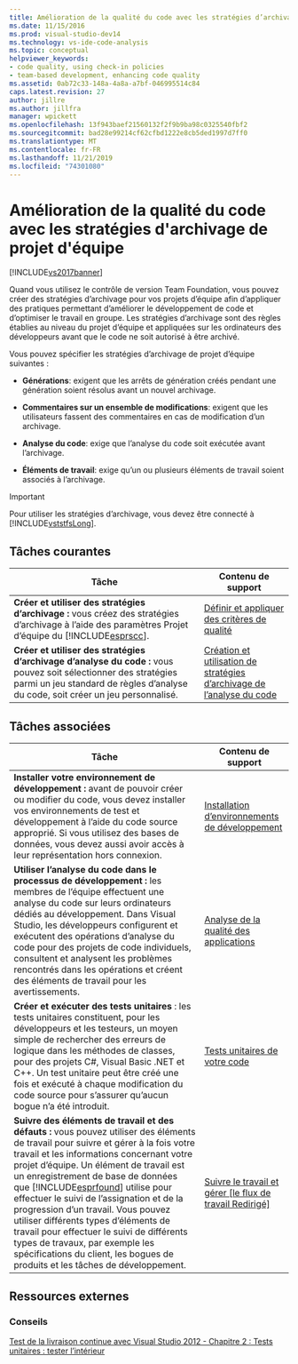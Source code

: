 ```yaml
---
title: Amélioration de la qualité du code avec les stratégies d’archivage de projet d’équipe | Microsoft Docs
ms.date: 11/15/2016
ms.prod: visual-studio-dev14
ms.technology: vs-ide-code-analysis
ms.topic: conceptual
helpviewer_keywords:
- code quality, using check-in policies
- team-based development, enhancing code quality
ms.assetid: 0ab72c33-148a-4a8a-a7bf-046995514c84
caps.latest.revision: 27
author: jillre
ms.author: jillfra
manager: wpickett
ms.openlocfilehash: 13f943baef21560132f2f9b9ba98c0325540fbf2
ms.sourcegitcommit: bad28e99214cf62cfbd1222e8cb5ded1997d7ff0
ms.translationtype: MT
ms.contentlocale: fr-FR
ms.lasthandoff: 11/21/2019
ms.locfileid: "74301080"
---
```

# <a name="enhancing-code-quality-with-team-project-check-in-policies"></a>Amélioration de la qualité du code avec les stratégies d'archivage de projet d'équipe
[!INCLUDE[vs2017banner](../includes/vs2017banner.md)]

Quand vous utilisez le contrôle de version Team Foundation, vous pouvez créer des stratégies d’archivage pour vos projets d’équipe afin d’appliquer des pratiques permettant d’améliorer le développement de code et d’optimiser le travail en groupe. Les stratégies d’archivage sont des règles établies au niveau du projet d’équipe et appliquées sur les ordinateurs des développeurs avant que le code ne soit autorisé à être archivé.

 Vous pouvez spécifier les stratégies d’archivage de projet d’équipe suivantes :

- **Générations**: exigent que les arrêts de génération créés pendant une génération soient résolus avant un nouvel archivage.

- **Commentaires sur un ensemble de modifications**: exigent que les utilisateurs fassent des commentaires en cas de modification d’un archivage.

- **Analyse du code**: exige que l’analyse du code soit exécutée avant l’archivage.

- **Éléments de travail**: exige qu’un ou plusieurs éléments de travail soient associés à l’archivage.

> [!IMPORTANT]
> Pour utiliser les stratégies d’archivage, vous devez être connecté à [!INCLUDE[vststfsLong](../includes/vststfslong-md.md)].

## <a name="common-tasks"></a>Tâches courantes

|Tâche|Contenu de support|
|----------|------------------------|
|**Créer et utiliser des stratégies d’archivage :** vous créez des stratégies d’archivage à l’aide des paramètres Projet d’équipe du [!INCLUDE[esprscc](../includes/esprscc-md.md)].|[Définir et appliquer des critères de qualité](https://msdn.microsoft.com/library/bdc5666e-6cf0-45b2-a0a1-133c3f61e852)|
|**Créer et utiliser des stratégies d’archivage d’analyse du code :** vous pouvez soit sélectionner des stratégies parmi un jeu standard de règles d’analyse du code, soit créer un jeu personnalisé.|[Création et utilisation de stratégies d’archivage de l’analyse du code](../code-quality/creating-and-using-code-analysis-check-in-policies.md)|

## <a name="related-tasks"></a>Tâches associées

|Tâche|Contenu de support|
|----------|------------------------|
|**Installer votre environnement de développement :** avant de pouvoir créer ou modifier du code, vous devez installer vos environnements de test et développement à l’aide du code source approprié. Si vous utilisez des bases de données, vous devez aussi avoir accès à leur représentation hors connexion.|[Installation d’environnements de développement](https://msdn.microsoft.com/7b686610-d379-4ca0-9608-73ef0e576e3a)|
|**Utiliser l’analyse du code dans le processus de développement :** les membres de l’équipe effectuent une analyse du code sur leurs ordinateurs dédiés au développement. Dans Visual Studio, les développeurs configurent et exécutent des opérations d’analyse du code pour des projets de code individuels, consultent et analysent les problèmes rencontrés dans les opérations et créent des éléments de travail pour les avertissements.|[Analyse de la qualité des applications](../code-quality/analyzing-application-quality-by-using-code-analysis-tools.md)|
|**Créer et exécuter des tests unitaires** : les tests unitaires constituent, pour les développeurs et les testeurs, un moyen simple de rechercher des erreurs de logique dans les méthodes de classes, pour des projets C#, Visual Basic .NET et C++. Un test unitaire peut être créé une fois et exécuté à chaque modification du code source pour s’assurer qu’aucun bogue n’a été introduit.|[Tests unitaires de votre code](../test/unit-test-your-code.md)|
|**Suivre des éléments de travail et des défauts :** vous pouvez utiliser des éléments de travail pour suivre et gérer à la fois votre travail et les informations concernant votre projet d’équipe. Un élément de travail est un enregistrement de base de données que [!INCLUDE[esprfound](../includes/esprfound-md.md)] utilise pour effectuer le suivi de l’assignation et de la progression d’un travail. Vous pouvez utiliser différents types d’éléments de travail pour effectuer le suivi de différents types de travaux, par exemple les spécifications du client, les bogues de produits et les tâches de développement.|[Suivre le travail et gérer &#91;le flux de travail Redirigé&#93;](https://msdn.microsoft.com/d2d8637d-0ef8-4ca3-874e-a04713344032)|

## <a name="external-resources"></a>Ressources externes

### <a name="guidance"></a>Conseils
 [Test de la livraison continue avec Visual Studio 2012 - Chapitre 2 : Tests unitaires : tester l’intérieur](https://go.microsoft.com/fwlink/?LinkID=255188)
